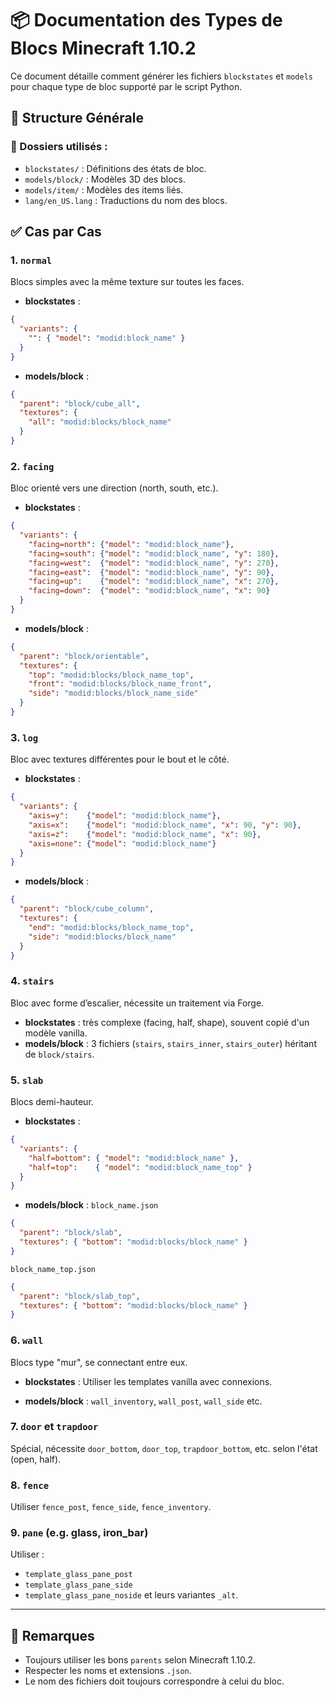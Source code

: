 # 📦 Documentation des Types de Blocs Minecraft 1.10.2

Ce document détaille comment générer les fichiers `blockstates` et `models` pour chaque type de bloc supporté par le script Python.

## 🧩 Structure Générale

### 📁 Dossiers utilisés :
- `blockstates/` : Définitions des états de bloc.
- `models/block/` : Modèles 3D des blocs.
- `models/item/` : Modèles des items liés.
- `lang/en_US.lang` : Traductions du nom des blocs.

## ✅ Cas par Cas

### 1. `normal`
Blocs simples avec la même texture sur toutes les faces.

- **blockstates** :
```json
{
  "variants": {
    "": { "model": "modid:block_name" }
  }
}
```

- **models/block** :
```json
{
  "parent": "block/cube_all",
  "textures": {
    "all": "modid:blocks/block_name"
  }
}
```

### 2. `facing`
Bloc orienté vers une direction (north, south, etc.).

- **blockstates** :
```json
{
  "variants": {
    "facing=north": {"model": "modid:block_name"},
    "facing=south": {"model": "modid:block_name", "y": 180},
    "facing=west":  {"model": "modid:block_name", "y": 270},
    "facing=east":  {"model": "modid:block_name", "y": 90},
    "facing=up":    {"model": "modid:block_name", "x": 270},
    "facing=down":  {"model": "modid:block_name", "x": 90}
  }
}
```

- **models/block** :
```json
{
  "parent": "block/orientable",
  "textures": {
    "top": "modid:blocks/block_name_top",
    "front": "modid:blocks/block_name_front",
    "side": "modid:blocks/block_name_side"
  }
}
```

### 3. `log`
Bloc avec textures différentes pour le bout et le côté.

- **blockstates** :
```json
{
  "variants": {
    "axis=y":    {"model": "modid:block_name"},
    "axis=x":    {"model": "modid:block_name", "x": 90, "y": 90},
    "axis=z":    {"model": "modid:block_name", "x": 90},
    "axis=none": {"model": "modid:block_name"}
  }
}
```

- **models/block** :
```json
{
  "parent": "block/cube_column",
  "textures": {
    "end": "modid:blocks/block_name_top",
    "side": "modid:blocks/block_name"
  }
}
```

### 4. `stairs`
Bloc avec forme d’escalier, nécessite un traitement via Forge.

- **blockstates** : très complexe (facing, half, shape), souvent copié d'un modèle vanilla.
- **models/block** : 3 fichiers (`stairs`, `stairs_inner`, `stairs_outer`) héritant de `block/stairs`.

### 5. `slab`
Blocs demi-hauteur.

- **blockstates** :
```json
{
  "variants": {
    "half=bottom": { "model": "modid:block_name" },
    "half=top":    { "model": "modid:block_name_top" }
  }
}
```

- **models/block** :
`block_name.json`
```json
{
  "parent": "block/slab",
  "textures": { "bottom": "modid:blocks/block_name" }
}
```
`block_name_top.json`
```json
{
  "parent": "block/slab_top",
  "textures": { "bottom": "modid:blocks/block_name" }
}
```

### 6. `wall`
Blocs type "mur", se connectant entre eux.

- **blockstates** :
Utiliser les templates vanilla avec connexions.

- **models/block** :
`wall_inventory`, `wall_post`, `wall_side` etc.

### 7. `door` et `trapdoor`
Spécial, nécessite `door_bottom`, `door_top`, `trapdoor_bottom`, etc. selon l'état (open, half).

### 8. `fence`
Utiliser `fence_post`, `fence_side`, `fence_inventory`.

### 9. `pane` (e.g. glass, iron_bar)
Utiliser :
- `template_glass_pane_post`
- `template_glass_pane_side`
- `template_glass_pane_noside`
et leurs variantes `_alt`.

---

## 📌 Remarques
- Toujours utiliser les bons `parents` selon Minecraft 1.10.2.
- Respecter les noms et extensions `.json`.
- Le nom des fichiers doit toujours correspondre à celui du bloc.